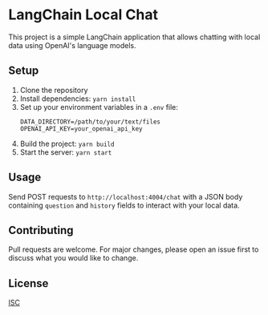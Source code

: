 # LangChain Local Chat

This project is a simple LangChain application that allows chatting with local data using OpenAI's language models.

## Setup

1. Clone the repository
2. Install dependencies: `yarn install`
3. Set up your environment variables in a `.env` file:
   ```
   DATA_DIRECTORY=/path/to/your/text/files
   OPENAI_API_KEY=your_openai_api_key
   ```
4. Build the project: `yarn build`
5. Start the server: `yarn start`

## Usage

Send POST requests to `http://localhost:4004/chat` with a JSON body containing `question` and `history` fields to interact with your local data.

## Contributing

Pull requests are welcome. For major changes, please open an issue first to discuss what you would like to change.

## License

[ISC](https://choosealicense.com/licenses/isc/)

